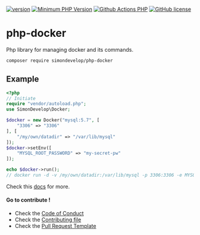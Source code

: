 [![version](https://img.shields.io/badge/Version-0.1.0-brightgreen.svg)](https://github.com/SimonDevelop/php-docker/releases/tag/0.1.0)
[![Minimum PHP Version](https://img.shields.io/badge/php-%3E%3D%207.3-8892BF.svg)](https://php.net/)
[![Github Actions PHP](https://github.com/SimonDevelop/php-docker/workflows/PHP/badge.svg)](https://github.com/SimonDevelop/php-docker/actions)
[![GitHub license](https://img.shields.io/badge/License-MIT-blue.svg)](https://github.com/SimonDevelop/php-docker/blob/master/LICENSE)
# php-docker
Php library for managing docker and its commands.

```bash
composer require simondevelop/php-docker
```

## Example
```php
<?php
// Initiate
require "vendor/autoload.php";
use SimonDevelop\Docker;

$docker = new Docker("mysql:5.7", [
    "3306" => "3306"
], [
    "/my/own/datadir" => "/var/lib/mysql"
]);
$docker->setEnv([
    "MYSQL_ROOT_PASSWORD" => "my-secret-pw"
]);

echo $docker->run();
// docker run -d -v /my/own/datadir:/var/lib/mysql -p 3306:3306 -e MYSQL_ROOT_PASSWORD=my-secret-pw mysql:5.7
```

Check this [docs](https://github.com/SimonDevelop/php-docker/blob/master/docs/introduction.md) for more.

#### Go to contribute !
- Check the [Code of Conduct](https://github.com/SimonDevelop/php-docker/blob/master/.github/CODE_OF_CONDUCT.md)
- Check the [Contributing file](https://github.com/SimonDevelop/php-docker/blob/master/.github/CONTRIBUTING.md)
- Check the [Pull Request Template](https://github.com/SimonDevelop/php-docker/blob/master/.github/PULL_REQUEST_TEMPLATE.md)
